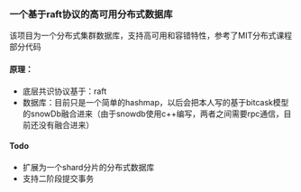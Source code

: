 ### 一个基于raft协议的高可用分布式数据库



​	该项目为一个分布式集群数据库，支持高可用和容错特性，参考了MIT分布式课程部分代码



#### 原理：

- 底层共识协议基于：raft
- 数据库：目前只是一个简单的hashmap，以后会把本人写的基于bitcask模型的snowDb融合进来（由于snowdb使用c++编写，两者之间需要rpc通信，目前还没有融合进来）



#### Todo

- 扩展为一个shard分片的分布式数据库
- 支持二阶段提交事务